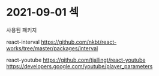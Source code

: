 # 2021-09-01 섹

사용된 패키지


react-interval
https://github.com/nkbt/react-works/tree/master/packages/interval

react-youtube
https://github.com/tjallingt/react-youtube
https://developers.google.com/youtube/player_parameters

